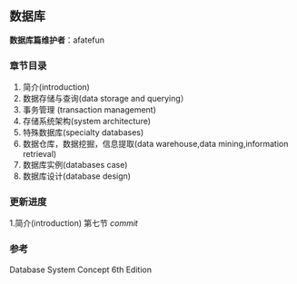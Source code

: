 ## 数据库

**数据库篇维护者**：afatefun

### 章节目录

1. 简介(introduction) 
2. 数据存储与查询(data storage and querying）
3. 事务管理 (transaction management)
4. 存储系统架构(system architecture)
5. 特殊数据库(specialty databases)
6. 数据仓库，数据挖掘，信息提取(data warehouse,data mining,information retrieval)
7. 数据库实例(databases case)
8. 数据库设计(database design)

### 更新进度

1.简介(introduction) 第七节 *commit*

### 参考

Database System Concept  6th Edition
